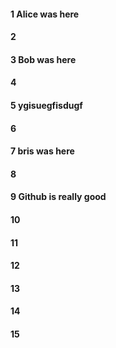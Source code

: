 #### 1 Alice was here
#### 2
#### 3 Bob was here
#### 4
#### 5 ygisuegfisdugf
#### 6
#### 7 bris was here
#### 8
#### 9 Github is really good
#### 10
#### 11
#### 12
#### 13
#### 14
#### 15